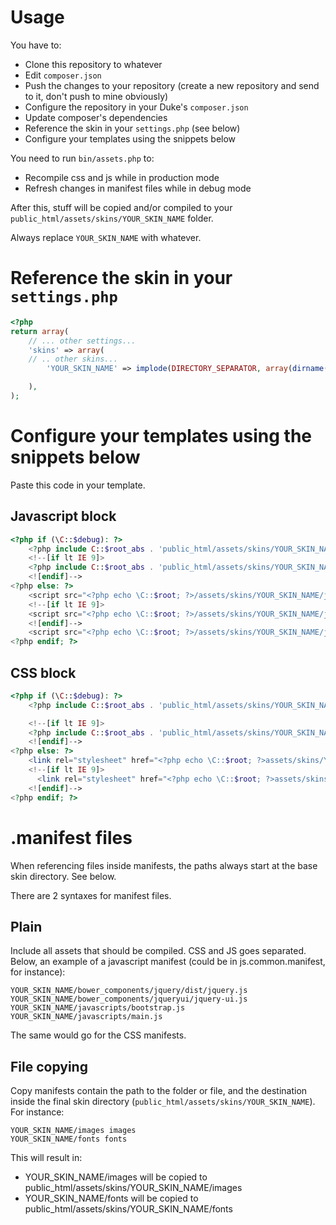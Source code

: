 # Usage

You have to:

* Clone this repository to whatever
* Edit ```composer.json``` 
* Push the changes to your repository (create a new repository and send to it, don't push to mine obviously)
* Configure the repository in your Duke's ```composer.json```
* Update composer's dependencies
* Reference the skin in your ```settings.php``` (see below)
* Configure your templates using the snippets below


You need to run ```bin/assets.php``` to:

* Recompile css and js while in production mode
* Refresh changes in manifest files while in debug mode

After this, stuff will be copied and/or compiled to your ```public_html/assets/skins/YOUR_SKIN_NAME``` folder.

Always replace ```YOUR_SKIN_NAME``` with whatever.

# Reference the skin in your ```settings.php```
```php
<?php
return array(
    // ... other settings...
    'skins' => array(
    // .. other skins...
        'YOUR_SKIN_NAME' => implode(DIRECTORY_SEPARATOR, array(dirname(__FILE__), 'vendor', 'your', 'repository', 'assets', 'skins')) . DIRECTORY_SEPARATOR,

    ),
);
```

# Configure your templates using the snippets below

Paste this code in your template.

## Javascript block

```php
<?php if (\C::$debug): ?>
    <?php include C::$root_abs . 'public_html/assets/skins/YOUR_SKIN_NAME/scripts.common.php'; ?>
    <!--[if lt IE 9]>
    <?php include C::$root_abs . 'public_html/assets/skins/YOUR_SKIN_NAME/scripts.ie.php'; ?>
    <![endif]-->
<?php else: ?>
    <script src="<?php echo \C::$root; ?>/assets/skins/YOUR_SKIN_NAME/javascripts/scripts.common.js"></script>
    <!--[if lt IE 9]>
    <script src="<?php echo \C::$root; ?>/assets/skins/YOUR_SKIN_NAME/javascripts/scripts.ie.js"></script>
    <![endif]-->
    <script src="<?php echo \C::$root; ?>/assets/skins/YOUR_SKIN_NAME/javascripts/scripts.js"></script>
<?php endif; ?>
```

## CSS block

```php
<?php if (\C::$debug): ?>
    <?php include C::$root_abs . 'public_html/assets/skins/YOUR_SKIN_NAME/styles.php'; ?>

    <!--[if lt IE 9]>
    <?php include C::$root_abs . 'public_html/assets/skins/YOUR_SKIN_NAME/styles.ie.php'; ?>
    <![endif]-->
<?php else: ?>
    <link rel="stylesheet" href="<?php echo \C::$root; ?>assets/skins/YOUR_SKIN_NAME/stylesheets/styles.css">
    <!--[if lt IE 9]>
      <link rel="stylesheet" href="<?php echo \C::$root; ?>assets/skins/YOUR_SKIN_NAME/stylesheets/ie.css">
    <![endif]-->
<?php endif; ?>
```

# .manifest files

When referencing files inside manifests, the paths always start at the base skin directory. See below.

There are 2 syntaxes for manifest files.

## Plain
Include all assets that should be compiled. CSS and JS goes separated. Below, an example of a javascript manifest (could be in js.common.manifest, for instance):

```
YOUR_SKIN_NAME/bower_components/jquery/dist/jquery.js
YOUR_SKIN_NAME/bower_components/jqueryui/jquery-ui.js
YOUR_SKIN_NAME/javascripts/bootstrap.js
YOUR_SKIN_NAME/javascripts/main.js
```

The same would go for the CSS manifests.


## File copying

Copy manifests contain the path to the folder or file, and the destination inside the final skin directory (```public_html/assets/skins/YOUR_SKIN_NAME```). For instance:

```
YOUR_SKIN_NAME/images images
YOUR_SKIN_NAME/fonts fonts
```

This will result in:

* YOUR_SKIN_NAME/images will be copied to public_html/assets/skins/YOUR_SKIN_NAME/images
* YOUR_SKIN_NAME/fonts will be copied to public_html/assets/skins/YOUR_SKIN_NAME/fonts





